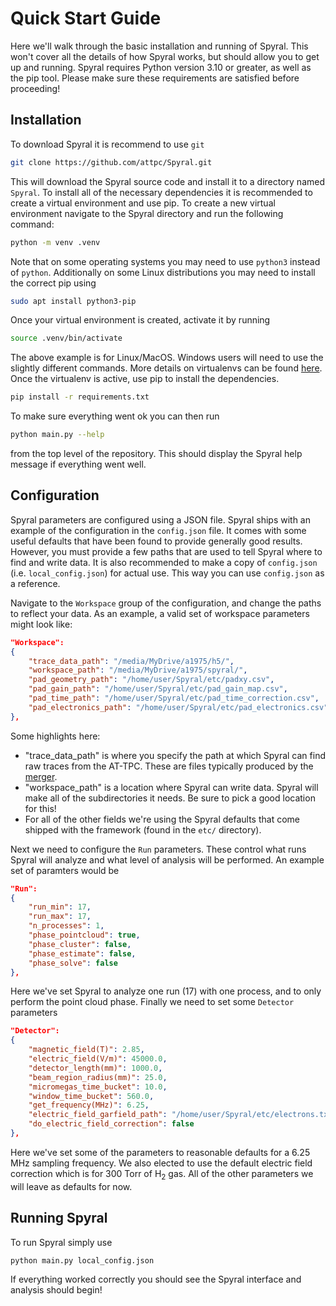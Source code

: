 # Quick Start Guide

Here we'll walk through the basic installation and running of Spyral. This won't cover all the details of how Spyral works, but should allow you to get up and running. Spyral requires Python version 3.10 or greater, as well as the pip tool. Please make sure these requirements are satisfied before proceeding!

## Installation

To download Spyral it is recommend to use `git`

```bash
git clone https://github.com/attpc/Spyral.git
```

This will download the Spyral source code and install it to a directory named `Spyral`. To install all of the necessary dependencies it is recommended to create a virtual environment and use pip. To create a new virtual environment navigate to the Spyral directory and run the following command:

```bash
python -m venv .venv
```

Note that on some operating systems you may need to use `python3` instead of `python`. Additionally on some Linux distributions you may need to install the correct pip using

```bash
sudo apt install python3-pip
```

Once your virtual environment is created, activate it by running

```bash
source .venv/bin/activate
```

The above example is for Linux/MacOS. Windows users will need to use the slightly different commands. More details on virtualenvs can be found [here](https://docs.python.org/3/library/venv.html). Once the virtualenv is active, use pip to install the dependencies.

```bash
pip install -r requirements.txt
```

To make sure everything went ok you can then run

```bash
python main.py --help
```

from the top level of the repository. This should display the Spyral help message if everything went well.

## Configuration

Spyral parameters are configured using a JSON file. Spyral ships with an example of the configuration in the `config.json` file. It comes with some useful defaults that have been found to provide generally good results. However, you must provide a few paths that are used to tell Spyral where to find and write data. It is also recommended to make a copy of `config.json` (i.e. `local_config.json`) for actual use. This way you can use `config.json` as a reference.

Navigate to the `Workspace` group of the configuration, and change the paths to reflect your data. As an example, a valid set of workspace parameters might look like:

```json
"Workspace":
{
    "trace_data_path": "/media/MyDrive/a1975/h5/",
    "workspace_path": "/media/MyDrive/a1975/spyral/",
    "pad_geometry_path": "/home/user/Spyral/etc/padxy.csv",
    "pad_gain_path": "/home/user/Spyral/etc/pad_gain_map.csv",
    "pad_time_path": "/home/user/Spyral/etc/pad_time_correction.csv",
    "pad_electronics_path": "/home/user/Spyral/etc/pad_electronics.csv"
},
```

Some highlights here:

- "trace_data_path" is where you specify the path at which Spyral can find raw traces from the AT-TPC. These are files typically produced by the [merger](https://github.com/gwm17/rusted_graw/).
- "workspace_path" is a location where Spyral can write data. Spyral will make all of the subdirectories it needs. Be sure to pick a good location for this!
- For all of the other fields we're using the Spyral defaults that come shipped with the framework (found in the `etc/` directory).

Next we need to configure the `Run` parameters. These control what runs Spyral will analyze and what level of analysis will be performed. An example set of paramters would be

```json
"Run":
{
    "run_min": 17,
    "run_max": 17,
    "n_processes": 1,
    "phase_pointcloud": true,
    "phase_cluster": false,
    "phase_estimate": false,
    "phase_solve": false
},
```

Here we've set Spyral to analyze one run (17) with one process, and to only perform the point cloud phase. Finally we need to set some `Detector` parameters

```json
"Detector":
{
    "magnetic_field(T)": 2.85,
    "electric_field(V/m)": 45000.0,
    "detector_length(mm)": 1000.0,
    "beam_region_radius(mm)": 25.0,
    "micromegas_time_bucket": 10.0,
    "window_time_bucket": 560.0,
    "get_frequency(MHz)": 6.25,
    "electric_field_garfield_path": "/home/user/Spyral/etc/electrons.txt",
    "do_electric_field_correction": false
},
```

Here we've set some of the parameters to reasonable defaults for a 6.25 MHz sampling frequency. We also elected to use the default electric field correction which is for 300 Torr of H<sub>2</sub> gas.
All of the other parameters we will leave as defaults for now.

## Running Spyral

To run Spyral simply use

```bash
python main.py local_config.json
```

If everything worked correctly you should see the Spyral interface and analysis should begin!
